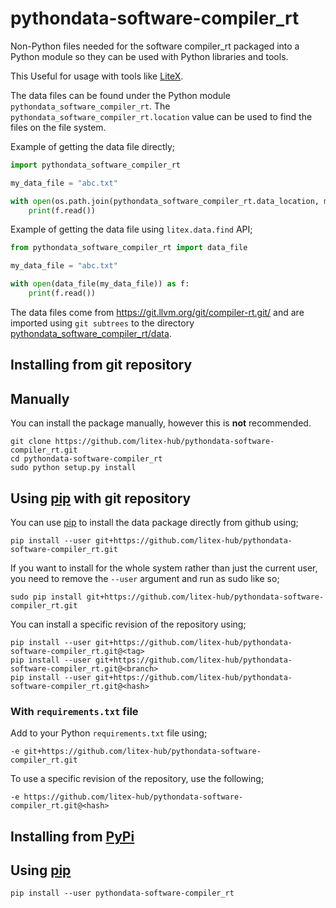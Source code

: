 # pythondata-software-compiler_rt

Non-Python  files needed for the software compiler_rt packaged
into a Python module so they can be used with Python libraries and tools.

This Useful for usage with tools like
[LiteX](https://github.com/enjoy-digital/litex.git).

The data files can be found under the Python module `pythondata_software_compiler_rt`. The
`pythondata_software_compiler_rt.location` value can be used to find the files on the file system.

Example of getting the data file directly;
```python
import pythondata_software_compiler_rt

my_data_file = "abc.txt"

with open(os.path.join(pythondata_software_compiler_rt.data_location, my_data_file)) as f:
    print(f.read())
```

Example of getting the data file using `litex.data.find` API;
```python
from pythondata_software_compiler_rt import data_file

my_data_file = "abc.txt"

with open(data_file(my_data_file)) as f:
    print(f.read())
```


The data files come from https://git.llvm.org/git/compiler-rt.git/
and are imported using `git subtrees` to the directory
[pythondata_software_compiler_rt/data](pythondata_software_compiler_rt/data).



## Installing from git repository

## Manually

You can install the package manually, however this is **not** recommended.

```
git clone https://github.com/litex-hub/pythondata-software-compiler_rt.git
cd pythondata-software-compiler_rt
sudo python setup.py install
```

## Using [pip](https://pip.pypa.io/) with git repository

You can use [pip](https://pip.pypa.io/) to install the data package directly
from github using;

```
pip install --user git+https://github.com/litex-hub/pythondata-software-compiler_rt.git
```

If you want to install for the whole system rather than just the current user,
you need to remove the `--user` argument and run as sudo like so;

```
sudo pip install git+https://github.com/litex-hub/pythondata-software-compiler_rt.git
```

You can install a specific revision of the repository using;
```
pip install --user git+https://github.com/litex-hub/pythondata-software-compiler_rt.git@<tag>
pip install --user git+https://github.com/litex-hub/pythondata-software-compiler_rt.git@<branch>
pip install --user git+https://github.com/litex-hub/pythondata-software-compiler_rt.git@<hash>
```

### With `requirements.txt` file

Add to your Python `requirements.txt` file using;
```
-e git+https://github.com/litex-hub/pythondata-software-compiler_rt.git
```

To use a specific revision of the repository, use the following;
```
-e https://github.com/litex-hub/pythondata-software-compiler_rt.git@<hash>
```

## Installing from [PyPi](https://pypi.org/project/pythondata-software-compiler_rt/)

## Using [pip](https://pip.pypa.io/)

```
pip install --user pythondata-software-compiler_rt
```
